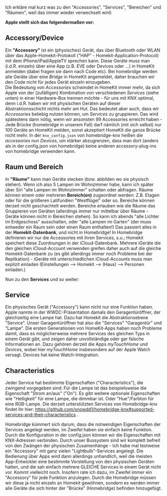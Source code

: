 Ich erkläre mal kurz was zu den "Accessories", "Services", "Bereichen" und "Räumen", weil das immer wieder verwechselt wird:

**Apple stellt sich das folgendermaßen vor:**

## Accessory/Device
Ein **"Accessory"** ist ein (physisches) Gerät, das über Bluetooth oder WLAN über das Apple-Homekit-Protokoll ("HAP" - Homekit-Application-Protocol) mit dem iPhone/iPad/AppleTV sprechen kann. Diese Geräte muss man (i.d.R. einzeln) über eine App (z.B. EVE oder Devices oder ...) in HomeKit anmelden (dabei fragen sie dann nach Code etc). Bei homebridge werden alle Geräte über eine *Bridge* in HomeKit angemeldet, daher brauchen wir den Code nicht für jedes Gerät einzeln einzugeben.  
Die Bedeutung von *Accessories* schwindet in HomeKit immer mehr, da sich Apple von der (zufälligen) Kombination von verschiedenen *Services* (siehe unten) in einer Hardware-Box trennen möchte - für uns mit KNX optimal, denn i.d.R. haben wir mit physischen Geräten auf dieser Abstraktionsschicht nichts mehr am Hut. Das bedeutet aber auch, dass wir *Accessories* beliebig nutzen können, um *Services* zu gruppieren. Das wird spätestens dann nötig, wenn wir ansonsten 99 Accessories erreicht haben - Jede Brücke (homebridge in unserem Fall) darf nämlich (mit sich selbst) nur 100 Geräte an HomeKit melden, sonst akzeptiert HomeKit die ganze Brücke nicht mehr.
In der `knx_config.json` von homebridge-knx heißen die *accessories* nun *Devices*, um stärker abzugrenzen, dass man dort (anders als in der config.json von homebridge) keine anderen accessory-plug-ins von homebridge verwenden kann. 

## Raum und Bereich
In **"Räume"** kann man Geräte stecken (bzw. abbilden wo sie physisch stehen). Wenn ich also 5 Lampen im Wohnzimmer habe, kann ich später über Siri "alle Lampen im Wohnzimmer" schalten oder abfragen. Räume können einem oder mehreren **Bereich(en)** zugeordnet werden: Z.B. Etagen oder für die größeren Latifundien "Westflügel" oder so. Bereiche können derzeit nicht geschachtelt werden.
Bereiche erlauben wie die Räume das Gruppieren von Geräten (allerdings immer nur mittelbar über Räume - Geräte können nicht in Bereichen stehen). So kann ich abends "alle Lichter im Erdgeschoss" ausschalten, oder "alle Lampen im Garten" (der muss entweder ein Raum sein oder einen Raum enthalten!)
Das passiert alles in der **Homekit-Datenbank**, und nicht in Homebridge! In Homebridge definieren wir nur die Accessories mit ihren Services, s.u.; Homekit speichert diese Zuordnungen in der iCloud-Datenbank. Mehrere iGeräte die den gleichen iCloud-Account verwenden greifen daher auch auf die gleiche Homekit-Datenbank zu (es gibt allerdings immer noch Probleme bei der Replikation) - iGeräte mit unterschiedlichen iCloud-Accounts muss man explizit einladen (Einstellungen --> Homekit --> (Haus) --> Personen einladen.)

Nun zu den **Services** und so weiter:
## Service
Ein physisches Gerät ("Accessory") kann nicht nur eine Funktion haben. Apple nannte in der WWDC-Präsentation damals den Geragentüröffner, der gleichzeitig eine Lampe hat. Dazu hat Homekit die Abstraktionsebene "Service". Unser Garagentüröffner hat also die "Services" "Garagentür" und "Lampe". Die ersten Generationen von HomeKit-Apps haben noch Probleme damit, dass es möglicherweise mehrere Services des gleichen Typs in einem Gerät gibt, und zeigen daher unvollständige oder gar falsche Informationen an. Dazu gehören derzeit die Apps *myTouchHome* und *Devices*, wobei hier *myTouchHome* insbesondere auf der Apple Watch versagt. Devices hat keine Watch-Integration.

## Characteristics
Jeder Service hat bestimmte Eigenschaften ("Characteristics"), die zwingend vorgegeben sind: Für die Lampe ist das beispielsweise die Eigenschaft "Strom an/aus" ("On"). Es gibt weitere optionale Eigenschaften wie "Helligkeit" für eine Lampe, die dimmbar ist. Oder "Hue"/Farbton für eine RGB-Lampe.
Die derzeit unterstützten Services von Homebridge-knx findet ihr hier: https://github.com/snowdd1/homebridge-knx#supported-services-and-their-characteristics .

Homebridge kümmert sich darum, dass die notwendigen Eigenschaften der Services angelegt werden, im Zweifel haben sie einfach keine Funktion. Durch die Konfiguration in der config.json können wir die Eigenschaften mit KNX-Adressen verbinden. Durch unser Bussystem sind wir komplett befreit von den Zwängen der physischen Zusamenhänge - Ich habe mal testweise ein "Accessory" mit ganz vielen "Lightbulb"-Services angelegt. Die Bedienung über Apps wird dann allerdings unhandlich, weil die meisten App-Entwickler eine bestimmte Vorstellung von den physischen Geräten hatten, und die sah einfach mehrere GLEICHE Services in einem Gerät nicht vor. Kommt vielleicht noch. Insofern rate ich dazu, im Zweifel immer ein "Accessory" für jede Funktion anzulegen. Durch die Homebridge müssen wir diese ja nicht einzeln an Homekit gewöhnen, sondern es werden immer alle Geräte die sich hinter der "Brücke" (Homebridge) befinden hinzugefügt.

